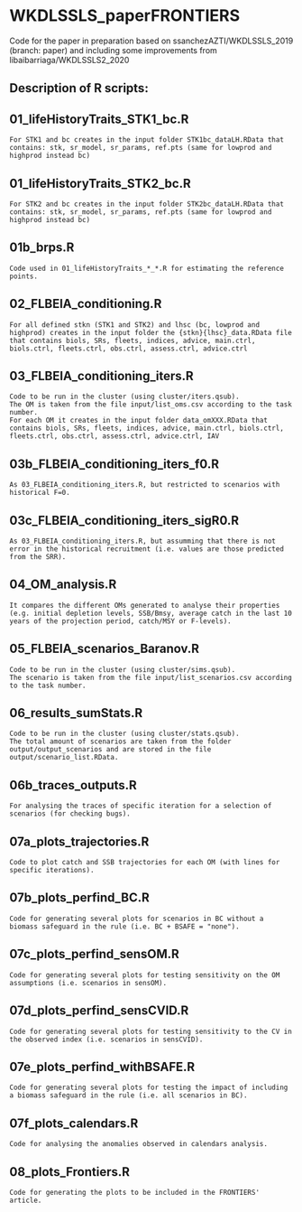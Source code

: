 # WKDLSSLS_paperFRONTIERS

Code for the paper in preparation based on ssanchezAZTI/WKDLSSLS_2019 (branch: paper) and including some improvements from libaibarriaga/WKDLSSLS2_2020

## Description of R scripts:

01_lifeHistoryTraits_STK1_bc.R
------------------------------
	For STK1 and bc creates in the input folder STK1bc_dataLH.RData that contains: stk, sr_model, sr_params, ref.pts (same for lowprod and highprod instead bc)

01_lifeHistoryTraits_STK2_bc.R
------------------------------
	For STK2 and bc creates in the input folder STK2bc_dataLH.RData that contains: stk, sr_model, sr_params, ref.pts (same for lowprod and highprod instead bc)

01b_brps.R
----------
	Code used in 01_lifeHistoryTraits_*_*.R for estimating the reference points.

02_FLBEIA_conditioning.R
------------------------
	For all defined stkn (STK1 and STK2) and lhsc (bc, lowprod and highprod) creates in the input folder the {stkn}{lhsc}_data.RData file that contains biols, SRs, fleets, indices, advice, main.ctrl, biols.ctrl, fleets.ctrl, obs.ctrl, assess.ctrl, advice.ctrl

03_FLBEIA_conditioning_iters.R
------------------------------
	Code to be run in the cluster (using cluster/iters.qsub).
	The OM is taken from the file input/list_oms.csv according to the task number.
    For each OM it creates in the input folder data_omXXX.RData that contains biols, SRs, fleets, indices, advice, main.ctrl, biols.ctrl, fleets.ctrl, obs.ctrl, assess.ctrl, advice.ctrl, IAV

03b_FLBEIA_conditioning_iters_f0.R
----------------------------------
	As 03_FLBEIA_conditioning_iters.R, but restricted to scenarios with historical F=0.

03c_FLBEIA_conditioning_iters_sigR0.R
-------------------------------------
	As 03_FLBEIA_conditioning_iters.R, but assumming that there is not error in the historical recruitment (i.e. values are those predicted from the SRR).
	
04_OM_analysis.R
----------------
	It compares the different OMs generated to analyse their properties (e.g. initial depletion levels, SSB/Bmsy, average catch in the last 10 years of the projection period, catch/MSY or F-levels).

05_FLBEIA_scenarios_Baranov.R
-----------------------------
	Code to be run in the cluster (using cluster/sims.qsub).
	The scenario is taken from the file input/list_scenarios.csv according to the task number.

06_results_sumStats.R
---------------------
	Code to be run in the cluster (using cluster/stats.qsub).
	The total amount of scenarios are taken from the folder output/output_scenarios and are stored in the file output/scenario_list.RData.

06b_traces_outputs.R
--------------------
	For analysing the traces of specific iteration for a selection of scenarios (for checking bugs).

07a_plots_trajectories.R
------------------------
	Code to plot catch and SSB trajectories for each OM (with lines for specific iterations).

07b_plots_perfind_BC.R
----------------------
	Code for generating several plots for scenarios in BC without a biomass safeguard in the rule (i.e. BC + BSAFE = "none").

07c_plots_perfind_sensOM.R
--------------------------
	Code for generating several plots for testing sensitivity on the OM assumptions (i.e. scenarios in sensOM).

07d_plots_perfind_sensCVID.R
----------------------------
	Code for generating several plots for testing sensitivity to the CV in the observed index (i.e. scenarios in sensCVID).

07e_plots_perfind_withBSAFE.R
-----------------------------
	Code for generating several plots for testing the impact of including a biomass safeguard in the rule (i.e. all scenarios in BC).

07f_plots_calendars.R
---------------------
	Code for analysing the anomalies observed in calendars analysis.

08_plots_Frontiers.R
--------------------
	Code for generating the plots to be included in the FRONTIERS' article. 



